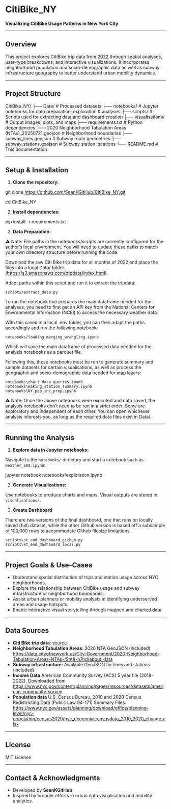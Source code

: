 # CitiBike_NY

**Visualizing CitiBike Usage Patterns in New York City**

---

## Overview

This project explores CitiBike trip data from 2022 through spatial analyses, user-type breakdowns, and interactive visualizations. It incorporates neighborhood population and socio-demographic data as well as subway infrastructure geography to better understand urban mobility dynamics.

---

## Project Structure

CitiBike_NY/
├── Data/ # Processed datasets
├── notebooks/ # Jupyter notebooks for data preparation, exploration & analyses
├── scripts/ # Scripts used for extracting data and dashboard creation
├── visualisations/ # Output images, plots, and maps
├── requirements.txt # Python dependencies
├── 2020 Neighborhood Tabulation Areas (NTAs)_20250721.geojson # Neighborhood boundaries
├── subway_lines.geojson # Subway route geometries
├── subway_stations.geojson # Subway station locations
└── README.md # This documentation


---

## Setup & Installation

1. **Clone the repository:**

git clone https://github.com/SeanKGitHub/CitiBike_NY.git


cd CitiBike_NY


2. **Install dependencies:**

pip install -r requirements.txt


3. **Data Preparation:**

⚠️ Note: File paths in the notebooks/scripts are currently configured for the author’s local environment. You will need to update these paths to match your own directory structure before running the code.

Download the raw Citi Bike trip data for all months of 2022 and place the files into a local Data/ folder. (https://s3.amazonaws.com/tripdata/index.html).

Adapt paths within this script and run it to extract the tripdata: 
    
    scripts/extract_data.py

To run the notebook that prepares the main dataframe needed for the analyses, you need to first get an API key from the National Centers for Environmental Information (NCEI) to access the necessary weather data.

With this saved in a local .env folder, you can then adapt the paths accordingly and run the following notebook:

    notebooks/loading_merging_wrangling.ipynb

Which will save the main dataframe of processed data needed for the analysis notebooks as a parquet file.

Following this, these notebooks must be run to generate summary and sample datasets for certain visualisations, as well as process the geographic and socio-demographic data needed for map layers:

    notebooks\chart_data_queries.ipynb
    notebooks\making_station_summary.ipynb
    notebooks\NY_pop_inc_prep.ipynb

⚠️ Note: Once the above notebooks were executed and data saved, the analysis notebooks don’t need to be run in a strict order. Some are exploratory and independent of each other. You can open whichever analysis interests you, as long as the required data files exist in Data/.

---

## Running the Analysis

1. **Explore data in Jupyter notebooks:**

Navigate to the `notebooks/` directory and start a notebook such as `weather_EDA.ipynb`:

jupyter notebook notebooks/exploration.ipynb


2. **Generate Visualizations:**

Use notebooks to produce charts and maps. Visual outputs are stored in `visualisations/`.

3. **Create Dashboard**

There are two versions of the final dashboard, one that runs on locally saved (full) dataset, while the other Github version is based off a subsample of 100,000 rows to accommodate Github filesize limitations.
    
    scripts\st_end_dashboard_github.py
    scripts\st_end_dashboard_local.py

---

## Project Goals & Use-Cases

- Understand spatial distribution of trips and station usage across NYC neighborhoods.
- Explore the relationship between CitiBike usage and subway infrastructure or neighborhood boundaries.
- Assist urban planners or mobility analysts in identifying underserved areas and usage hotspots.
- Enable interactive visual storytelling through mapped and charted data.

---

## Data Sources

- **Citi Bike trip data**: [source](https://s3.amazonaws.com/tripdata/index.html)
- **Neighborhood Tabulation Areas**: 2020 NTA GeoJSON (included) https://data.cityofnewyork.us/City-Government/2020-Neighborhood-Tabulation-Areas-NTAs-/9nt8-h7nd/about_data 
- **Subway infrastructure**: Available GeoJSON for lines and stations (included)
- **Income Data** American Community Survey (ACS) 5 year file (2018-2022). Downloaded from https://www.nyc.gov/content/planning/pages/resources/datasets/american-community-survey
- **Population data** U.S. Census Bureau, 2010 and 2020 Census Redistricting Data (Public Law 94-171) Summary Files. https://www.nyc.gov/assets/planning/download/office/planning-level/nyc-population/census2020/nyc_decennialcensusdata_2010_2020_change.xlsx

---

## License

MIT License

---

## Contact & Acknowledgments

- Developed by **SeanKGitHub**
- Inspired by broader efforts in urban data visualisation and mobility analytics.